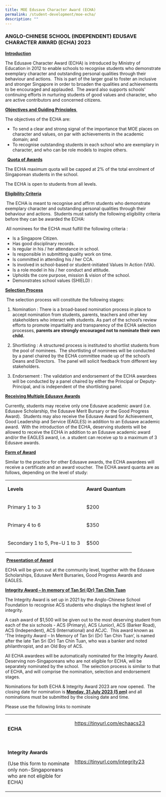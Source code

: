 ```yaml
---
title: MOE Edusave Character Award (ECHA)
permalink: /student-development/moe-echa/
description: ""
---
```

### ANGLO-CHINESE SCHOOL (INDEPENDENT)  EDUSAVE CHARACTER AWARD (ECHA) 2023

<p><strong><u>Introduction</u></strong></p>
<p>The Edusave Character Award (ECHA) is introduced by Ministry of Education in 2012 to enable schools to recognise students who demonstrate exemplary character and outstanding personal qualities through their behaviour and actions. &nbsp;This is part of the larger goal to foster an inclusive and stronger Singapore in order to broaden the qualities and achievements to be encouraged and applauded. &nbsp;The award also supports schools’ continuing efforts in nurturing students of good values and character, who are active contributors and concerned citizens.&nbsp;</p>
<p><strong><u>Objectives and Guiding Principles </u></strong>&nbsp;</p>
<p>The objectives of the ECHA are:</p>
<ul>
<li>To send a clear and strong signal of the importance that MOE places on character and values, on par with achievements in the academic domain; and</li>
<li>To recognise outstanding students in each school who are exemplary in character, and who can be role models to inspire others.</li>
</ul>
<p><strong>&nbsp;</strong><strong>&nbsp;</strong><strong><u>Quota of Awards</u></strong></p>
<p>The ECHA maximum quota will be capped at 2% of the total enrolment of Singaporean students in the school.</p>
<p>The ECHA is open to students from all levels.</p>
<p><strong><u>Eligibility Criteria</u></strong></p>
<p>&nbsp;The ECHA is meant to recognise and affirm students who demonstrate exemplary character and outstanding personal qualities through their behaviour and actions.&nbsp; Students must satisfy the following eligibility criteria before they can be awarded the ECHA:</p>
<p><strong>&nbsp;</strong>All nominees for the ECHA must fulfill the following criteria :&nbsp;&nbsp;</p>
<ul>
<li>Is a Singapore Citizen.</li>
<li>Has good disciplinary records.</li>
<li>Is regular in his / her attendance in school.</li>
<li>Is responsible in submitting quality work on time.</li>
<li>Is committed in attending his / her CCA.</li>
<li>Is involved in school-based or student-initiated Values In Action (VIA).</li>
<li>Is a role model in his / her conduct and attitude.</li>
<li>Upholds the core purpose, mission &amp; vision of the school.</li>
<li>Demonstrates school values (SHIELD) : </li>
</ul>
<p><strong><u>Selection Process</u></strong></p>
<p>&nbsp;The selection process will constitute the following stages:</p>
<ol>
<li>Nomination : There is a broad-based nomination process in place to accept nomination from students, parents, teachers and other key stakeholders who interact with students. As part of the school’s review efforts to promote impartiality and transparency of the ECHA selection processes, <strong>parents are strongly encouraged not to nominate their own child.</strong> </li>
</ol>
<ol start="2">
<li>Shortlisting : A structured process is instituted to shortlist students from the pool of nominees.&nbsp; The shortlisting of nominees will be conducted by a panel chaired by the ECHA committee made up of the school’s Deans and Directors.&nbsp; The panel will solicit feedback from different key stakeholders. </li>
</ol>
<ol start="3">
<li>Endorsement : The validation and endorsement of the ECHA awardees will be conducted by a panel chaired by either the Principal or Deputy-Principal, and is independent of the shortlisting panel.&nbsp;&nbsp;<strong> <br></strong></li>
</ol>
<p><strong><u>Receiving Multiple Edusave Awards</u></strong></p>
<p>Currently, students may receive only one Edusave academic award (i.e. Edusave Scholarship, the Edusave Merit Bursary or the Good Progress Award).&nbsp; Students may also receive the Edusave Award for Achievement, Good Leadership and Service (EAGLES) in addition to an Edusave academic award.&nbsp; With the introduction of the ECHA, deserving students will be allowed to receive the ECHA in addition to an Edusave academic award and/or the EAGLES award, i.e. a student can receive up to a maximum of 3 Edusave awards.</p>
<p><strong><u>Form of Award</u></strong>&nbsp;</p>
<p>Similar to the practice for other Edusave awards, the ECHA awardees will receive a certificate and an award voucher.<strong>&nbsp; </strong>The ECHA award quanta are as follows, depending on the level of study:&nbsp;</p>
<table>
<tbody>
<tr>
<td width="239">
<p><strong>Levels</strong></p>
</td>
<td width="139">
<p><strong>Award Quantum</strong></p>
</td>
</tr>
<tr>
<td width="239">
<p>Primary 1 to 3</p>
</td>
<td width="139">
<p>$200</p>
</td>
</tr>
<tr>
<td width="239">
<p>Primary 4 to 6</p>
</td>
<td width="139">
<p>$350</p>
</td>
</tr>
<tr>
<td width="239">
<p>Secondary 1 to 5, Pre-U 1 to 3</p>
</td>
<td width="139">
<p>$500</p>
</td>
</tr>
</tbody>
</table>
<p>&nbsp;<strong><u>Presentation of Award</u></strong><strong>&nbsp;</strong></p>
<p>ECHA will be given out at the community level, together with the Edusave Scholarships, Edusave Merit Bursaries, Good Progress Awards and EAGLES.&nbsp;</p>
<p><strong><u>Integrity Award – In memory of Tan Sri (Dr) Tan Chin Tuan</u></strong></p>
<p>The Integrity Award is set up in 2021 by the Anglo-Chinese School Foundation to recognise ACS students who displays the highest level of integrity.&nbsp;</p>
<p>A cash award of $1,500 will be given out to the most deserving student from each of the six schools - ACS (Primary), ACS (Junior), ACS (Barker Road), ACS (Independent), ACS (International) and ACJC.&nbsp; This award known as ‘The Integrity Award – In Memory of Tan Sri (Dr) Tan Chin Tuan’, is named after the late Tan Sri (Dr) Tan Chin Tuan, who was a banker and noted philanthropist, and an Old Boy of ACS.&nbsp;</p>
<p>All ECHA awardees will be automatically nominated for the Integrity Award. Deserving non-Singaporeans who are not eligible for ECHA, will be separately nominated by the school.&nbsp; The selection process is similar to that of ECHA, and will comprise the nomination, selection and endorsement stages.&nbsp;</p>
<p>Nominations for both ECHA &amp; Integrity Award 2023 are now opened.&nbsp; The closing date for nomination is <strong><u>Monday, 31 July 2023 (5 pm)</u></strong> and all nominations must be submitted by the closing date and time.&nbsp;</p>
<p>Please use the following links to nominate&nbsp;</p>
<table width="614">
<tbody>
<tr>
<td width="299">
<p><strong>ECHA</strong></p>
</td>
<td width="315">
<p><a href="https://tinyurl.com/echaacs23">https://tinyurl.com/echaacs23</a></p>
<p>&nbsp;</p>
</td>
</tr>
<tr>
<td width="299">
<p><strong>Integrity Awards </strong></p>
<p>(Use this form to nominate only non-Singaporeans who are not eligible for ECHA) &nbsp;</p>
</td>
<td width="315">
<p><a href="https://tinyurl.com/integrity23">https://tinyurl.com/integrity23</a></p>
<p>&nbsp;</p>
</td>
</tr>
</tbody>
</table>
<p>&nbsp;</p>
